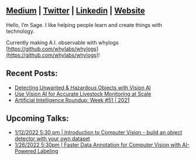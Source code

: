 ## [Medium](https://medium.com/@sagecodes) | [Twitter](https://twitter.com/sagecodes) | [Linkedin](https://www.linkedin.com/in/sageelliott/) | [Website](https://sageelliott.com/)

Hello, I’m Sage. I like helping people learn and create things with technology.

Currently making A.I. observable with whylogs [https://github.com/whylabs/whylogs](https://github.com/whylabs/whylogs)!

## Recent Posts:
- [Detecting Unwanted & Hazardous Objects with Vision AI](https://medium.com/plainsight/detecting-unwanted-hazardous-objects-with-vision-ai-669c379bc815)
- [Use Vision AI for Accurate Livestock Monitoring at Scale](https://medium.com/plainsight/use-vision-ai-for-accurate-livestock-monitoring-at-scale-7e244cb6662d)
- [Artificial Intelligence Roundup: Week #51 | 2021](https://medium.com/plainsight/artificial-intelligence-roundup-week-51-2021-8a5f4c3aa5cb)

## Upcoming Talks:

- [1/12/2022 5:30 pm | Introduction to Computer Vision - build an object detector with your own dataset](https://www.eventbrite.com/e/intro-to-computer-vision-building-object-detection-models-and-datasets-tickets-225984946057?aff=SageSocial)
- [1/26/2022 5:30pm | Faster Data Annotation for Computer Vision with AI-Powered Labeling](https://www.eventbrite.com/e/faster-data-annotation-for-computer-vision-with-ai-powered-labeling-tickets-227803505417?aff=SageSocial)
